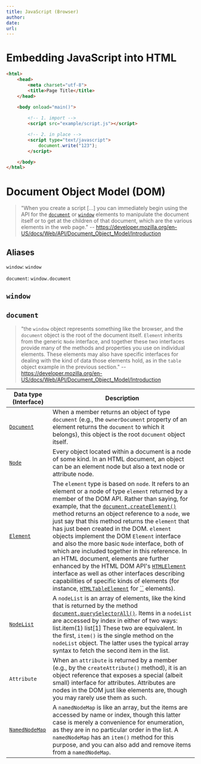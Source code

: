 ```yaml
---
title: JavaScript (Browser)
author: 
date: 
url: 
---
```


# Embedding JavaScript into HTML

```html
<html>
	<head>
		<meta charset="utf-8">
		<title>Page Title</title>
	</head>

	<body onload="main()">
        
		<!-- 1. import -->
		<script src="example/script.js"></script>

		<!-- 2. in place -->
		<script type="text/javascript">
			document.write("123");
		</script>

	</body>
</html> 
```

# Document Object Model (DOM)

> "When you create a script [...] you can immediately begin using the API for the [`document`](https://developer.mozilla.org/en-US/docs/Web/API/Document) or [`window`](https://developer.mozilla.org/en-US/docs/Web/API/Window) elements to manipulate the document itself or to get at the children of that document, which are the various elements in the web page." -- https://developer.mozilla.org/en-US/docs/Web/API/Document_Object_Model/Introduction

## Aliases

`window`: `window`

`document`: `window.document`

## `window`

## `document`

> "the `window` object represents something like the browser, and the `document` object is the root of the document itself. `Element` inherits from the generic `Node` interface, and together these two interfaces provide many of the  methods and properties you use on individual elements. These elements  may also have specific interfaces for dealing with the kind of data  those elements hold, as in the `table` object example in the previous section." -- https://developer.mozilla.org/en-US/docs/Web/API/Document_Object_Model/Introduction



| Data type (Interface)                                        | Description                                                  |
| ------------------------------------------------------------ | ------------------------------------------------------------ |
| [`Document`](https://developer.mozilla.org/en-US/docs/Web/API/Document) | When a member returns an object of type `document` (e.g., the `ownerDocument` property of an element returns the `document` to which it belongs), this object is the root `document` object itself. |
| [`Node`](https://developer.mozilla.org/en-US/docs/Web/API/Node) | Every object located within a document is a node of some kind. In an HTML document, an object can be an element node but also a text node or attribute node. |
| [`Element`](https://developer.mozilla.org/en-US/docs/Web/API/Element) | The `element` type is based on `node`. It refers to an element or a node of type `element` returned by a member of the DOM API. Rather than saying, for example, that the [`document.createElement()`](https://developer.mozilla.org/en-US/docs/Web/API/Document/createElement) method returns an object reference to a `node`, we just say that this method returns the `element` that has just been created in the DOM. `element` objects implement the DOM `Element` interface and also the more basic `Node` interface, both of which are included together in this reference. In an HTML document, elements are further enhanced by the HTML DOM API's [`HTMLElement`](https://developer.mozilla.org/en-US/docs/Web/API/HTMLElement) interface as well as other interfaces describing capabilities of specific kinds of elements (for instance, [`HTMLTableElement`](https://developer.mozilla.org/en-US/docs/Web/API/HTMLTableElement) for [``](https://developer.mozilla.org/en-US/docs/Web/HTML/Element/table) elements). |
| [`NodeList`](https://developer.mozilla.org/en-US/docs/Web/API/NodeList) | A `nodeList` is an array of elements, like the kind that is returned by the method [`document.querySelectorAll()`](https://developer.mozilla.org/en-US/docs/Web/API/Document/querySelectorAll). Items in a `nodeList` are accessed by index in either of two ways:         list.item(1)     list[1]        These two are equivalent. In the first, `item()` is the single method on the `nodeList` object. The latter uses the typical array syntax to fetch the second item in the list. |
| `Attribute`                                                  | When an `attribute` is returned by a member (e.g., by the `createAttribute()` method), it is an object reference that exposes a special (albeit  small) interface for attributes. Attributes are nodes in the DOM just  like elements are, though you may rarely use them as such. |
| [`NamedNodeMap`](https://developer.mozilla.org/en-US/docs/Web/API/NamedNodeMap) | A `namedNodeMap` is like an array, but the items are  accessed by name or index, though this latter case is merely a  convenience for enumeration, as they are in no particular order in the  list. A `namedNodeMap` has an `item()` method for this purpose, and you can also add and remove items from a `namedNodeMap`. |
